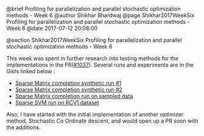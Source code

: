 @brief Profiling for parallelization and parallel stochastic optimization methods - Week 6
@author Shikhar Bhardwaj
@page Shikhar2017WeekSix Profiling for parallelization and parallel stochastic optimization methods - Week 6
@date 2017-07-12 20:08:00

@section Shikhar2017WeekSix Profiling for parallelization and parallel stochastic optimization methods - Week 6

This week was spent in further research into testing methods for the implementations in 
the PR([#1037](https://github.com/mlpack/mlpack/pull/1037)). Several runs and experiments are
in the Gists linked below : 

 * [Sparse Matrix completion synthetic run #1](https://gist.github.com/shikharbhardwaj/27685f5cbb5d3a465993405b8be3fc6e)
 * [Sparse Matrix completion synthetic run #2](https://gist.github.com/shikharbhardwaj/e487fff3f8d6d67a8a02c724991797ac)
 * [Sparse Matrix completion run on sampled data](https://gist.github.com/shikharbhardwaj/91fe7e5984f32ccd95b78c99c9fcbf20)
 * [Sparse SVM run on RCV1 dataset](https://gist.github.com/shikharbhardwaj/080c7a1503f19e1073926365a9729b9b)

Also, I have started with the initial implementation of another optimizer method, Stochastic 
Co Ordinate descent, and would open up a PR soon with the additions.